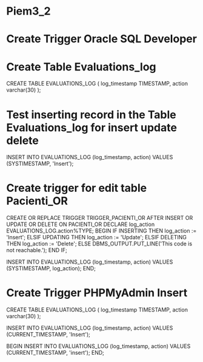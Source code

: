 # Piem3_2
# Create Trigger Oracle SQL Developer
# Create Table Evaluations_log
CREATE TABLE EVALUATIONS_LOG (
    log_timestamp TIMESTAMP,
    action varchar(30)
    );
# Test inserting record in the Table Evaluations_log for insert update delete
INSERT INTO EVALUATIONS_LOG (log_timestamp, action)
    VALUES (SYSTIMESTAMP, 'Insert');
# Create trigger for edit table Pacienti_OR
CREATE OR REPLACE TRIGGER TRIGGER_PACIENTI_OR
  AFTER INSERT OR UPDATE OR DELETE
  ON PACIENTI_OR
DECLARE
  log_action  EVALUATIONS_LOG.action%TYPE;
BEGIN
  IF INSERTING THEN
    log_action := 'Insert';
  ELSIF UPDATING THEN
    log_action := 'Update';
  ELSIF DELETING THEN
    log_action := 'Delete';
  ELSE
    DBMS_OUTPUT.PUT_LINE('This code is not reachable.');
  END IF;
  
  INSERT INTO EVALUATIONS_LOG (log_timestamp, action)
    VALUES (SYSTIMESTAMP, log_action);
END;
# Create Trigger PHPMyAdmin Insert
CREATE TABLE EVALUATIONS_LOG (
    log_timestamp TIMESTAMP,
    action varchar(30)
    );
    
INSERT INTO EVALUATIONS_LOG (log_timestamp, action)
    VALUES (CURRENT_TIMESTAMP, 'Insert');

BEGIN
INSERT INTO EVALUATIONS_LOG (log_timestamp, action)
    VALUES (CURRENT_TIMESTAMP, 'insert');
END;
